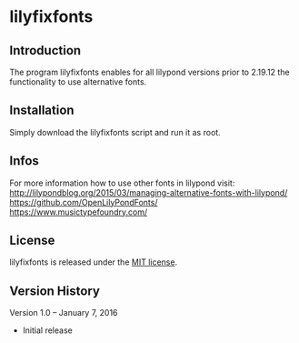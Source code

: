 # lilyfixfonts

## Introduction
The program lilyfixfonts enables for all lilypond versions prior to 2.19.12 the functionality to use alternative fonts.

## Installation
Simply download the lilyfixfonts script and run it as root.

## Infos
For more information how to use other fonts in lilypond visit:
http://lilypondblog.org/2015/03/managing-alternative-fonts-with-lilypond/
https://github.com/OpenLilyPondFonts/
https://www.musictypefoundry.com/

## License
lilyfixfonts is released under the [MIT license](https://github.com/teotiger/lilyfixfonts/blob/master/license.txt).

## Version History
Version 1.0 – January 7, 2016
* Initial release
